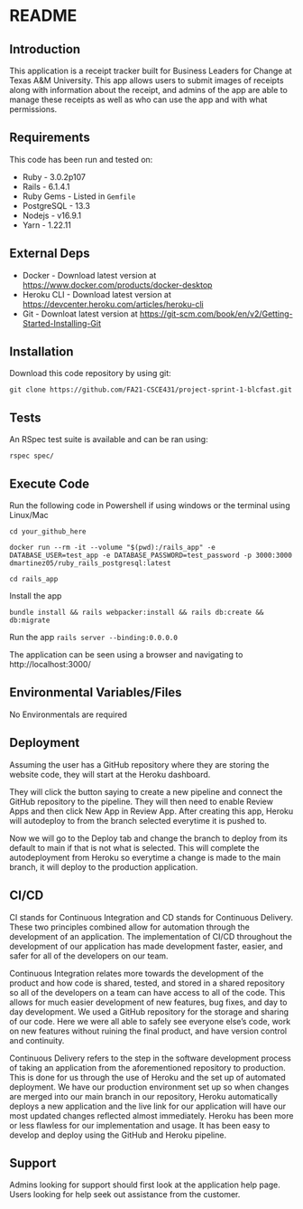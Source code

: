# README

## Introduction ##

This application is a receipt tracker built for Business Leaders for Change at Texas A&M University. This app allows users to submit images of receipts along with information about the receipt, and admins of the app are able to manage these receipts as well as who can use the app and with what permissions. 

## Requirements ##

This code has been run and tested on:

* Ruby - 3.0.2p107
* Rails - 6.1.4.1
* Ruby Gems - Listed in `Gemfile`
* PostgreSQL - 13.3 
* Nodejs - v16.9.1
* Yarn - 1.22.11


## External Deps  ##

* Docker - Download latest version at https://www.docker.com/products/docker-desktop
* Heroku CLI - Download latest version at https://devcenter.heroku.com/articles/heroku-cli
* Git - Downloat latest version at https://git-scm.com/book/en/v2/Getting-Started-Installing-Git

## Installation ##

Download this code repository by using git:

 `git clone https://github.com/FA21-CSCE431/project-sprint-1-blcfast.git`


## Tests ##

An RSpec test suite is available and can be ran using:

  `rspec spec/`

## Execute Code ##

Run the following code in Powershell if using windows or the terminal using Linux/Mac

  `cd your_github_here`

  `docker run --rm -it --volume "$(pwd):/rails_app" -e DATABASE_USER=test_app -e DATABASE_PASSWORD=test_password -p 3000:3000 dmartinez05/ruby_rails_postgresql:latest`

  `cd rails_app`

Install the app

  `bundle install && rails webpacker:install && rails db:create && db:migrate`

Run the app
  `rails server --binding:0.0.0.0`

The application can be seen using a browser and navigating to http://localhost:3000/

## Environmental Variables/Files ##

No Environmentals are required 

## Deployment ##

Assuming the user has a GitHub repository where they are storing the website code, they will start at the Heroku dashboard.

They will click the button saying to create a new pipeline and connect the GitHub repository to the pipeline. They will then need to enable Review Apps and then click New App in Review App. After creating this app, Heroku will autodeploy to from the branch selected everytime it is pushed to. 

Now we will go to the Deploy tab and change the branch to deploy from its default to main if that is not what is selected. This will complete the autodeployment from Heroku so everytime a change is made to the main branch, it will deploy to the production application.


## CI/CD ##

CI stands for Continuous Integration and CD stands for Continuous Delivery.  These two principles combined allow for automation through the development of an application. The implementation of CI/CD throughout the development of our application has made development faster, easier, and safer for all of the developers on our team. 

Continuous Integration relates more towards the development of the product and how code is shared, tested, and stored in a shared repository so all of the developers on a team can have access to all of the code. This allows for much easier development of new features, bug fixes, and day to day development. We used a GitHub repository for the storage and sharing of our code. Here we were all able to safely see everyone else’s code, work on new features without ruining the final product, and have version control and continuity. 

Continuous Delivery refers to the step in the software development process of taking an application from the aforementioned repository to production. This is done for us through the use of Heroku and the set up of automated deployment. We have our production environment set up so when changes are merged into our main branch in our repository, Heroku automatically deploys a new application and the live link for our application will have our most updated changes reflected almost immediately. Heroku has been more or less flawless for our implementation and usage. It has been easy to develop and deploy using the GitHub and Heroku pipeline. 

## Support ##

Admins looking for support should first look at the application help page.
Users looking for help seek out assistance from the customer.
